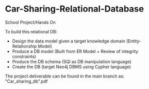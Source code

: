 # Car-Sharing-Relational-Database

School Project/Hands On

To build this relational DB:
- Design the data model given a target knowledge domain (Entity-Relationship Model)
- Produce a DB model (Built from ER Model + Review of integrity constraints)
- Produce the DB schema (SQl as DB manipulation language)
- Create the DB (target Neo4j DBMS using Cypher language)

The project deliverable can be found in the main branch as: "Car_sharing_db".pdf

